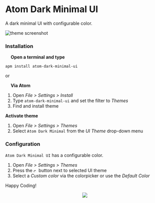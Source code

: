 # Atom Dark Minimal UI

A dark minimal UI with configurable color.

![theme screenshot](https://i.imgur.com/rdn74OA.png)

### Installation
**<img src="https://atom.io/favicon.ico" width="14" height="14" /> Open a terminal and type**

```shell
apm install atom-dark-minimal-ui
```

or

**<img src="https://atom.io/favicon.ico" width="14" height="14" /> Via Atom**  
  1. Open *File > Settings > Install*
  2. Type `atom-dark-minimal-ui` and set the filter to *Themes*
  3. Find and install theme

**Activate theme**
  1. Open *File > Settings > Themes*
  2. Select `Atom Dark Minimal` from the *UI Theme* drop-down menu

### Configuration
`Atom Dark Minimal UI` has a configurable color.
  1. Open *File > Settings > Themes*
  2. Press the <img src="http://www.clipartkid.com/images/28/gear-icon-clip-art-at-clker-com-vector-clip-art-online-royalty-free-rX2jGG-clipart.png" alt="cog" width="12" height="12"/> button next to selected UI theme
  3. Select a *Custom color* via the colorpicker or use the *Default Color*

Happy Coding!

<p align="center"><a href="https://github.com/mariosbraho/atom-dark-minimal-ui/blob/master/LICENSE.md"><img src="https://img.shields.io/badge/License-MIT-blue.svg"/></a></p>
